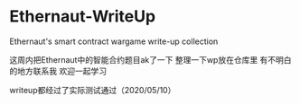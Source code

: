 # Ethernaut-WriteUp
Ethernaut's smart contract wargame write-up collection

这周内把Ethernaut中的智能合约题目ak了一下 整理一下wp放在仓库里
有不明白的地方联系我 欢迎一起学习

writeup都经过了实际测试通过（2020/05/10）
